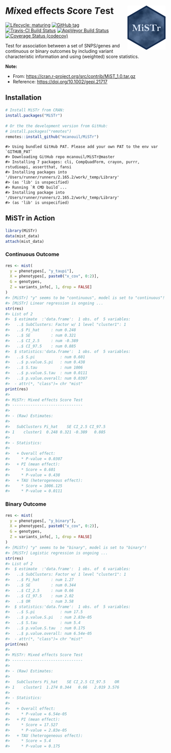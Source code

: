 
<!-- README.md is generated from README.Rmd. Please edit that file -->

# *Mi*xed effects *S*core *T*est <img src="man/figures/mistr.png" align="right" width="120" />

<!-- badges: start -->

[![Lifecycle:
maturing](https://img.shields.io/badge/lifecycle-stable-brightgreen.svg)](https://www.tidyverse.org/lifecycle/#stable)
[![GitHub
tag](https://img.shields.io/github/tag/mcanouil/MiSTr.svg?label=latest%20tag)](https://github.com/mcanouil/MiSTr)
[![Travis-CI Build
Status](https://travis-ci.org/mcanouil/MiSTr.svg?branch=master)](https://travis-ci.org/mcanouil/MiSTr)
[![AppVeyor Build
Status](https://ci.appveyor.com/api/projects/status/github/mcanouil/MiSTr?branch=master&svg=true)](https://ci.appveyor.com/project/mcanouil/MiSTr)
[![Coverage Status
(codecov)](https://codecov.io/gh/mcanouil/MiSTr/branch/master/graph/badge.svg)](https://codecov.io/gh/mcanouil/MiSTr)
<!-- badges: end -->

Test for association between a set of SNPS/genes and continuous or
binary outcomes by including variant characteristic information and
using (weighted) score statistics.

**Note:**

  - From: <https://cran.r-project.org/src/contrib/MiST_1.0.tar.gz>
  - Reference: <https://doi.org/10.1002/gepi.21717>

## Installation

``` r
# Install MiSTr from CRAN:
install.packages("MiSTr")

# Or the the development version from GitHub:
# install.packages("remotes")
remotes::install_github("mcanouil/MiSTr")
```

    #> Using bundled GitHub PAT. Please add your own PAT to the env var `GITHUB_PAT`
    #> Downloading GitHub repo mcanouil/MiSTr@master
    #> Installing 7 packages: cli, CompQuadForm, crayon, purrr, rstudioapi, assertthat, fansi
    #> Installing packages into '/Users/runner/runners/2.165.2/work/_temp/Library'
    #> (as 'lib' is unspecified)
    #> Running `R CMD build`...
    #> Installing package into '/Users/runner/runners/2.165.2/work/_temp/Library'
    #> (as 'lib' is unspecified)

## MiSTr in Action

``` r
library(MiSTr)
data(mist_data)
attach(mist_data)
```

### Continuous Outcome

``` r
res <- mist(
  y = phenotypes[, "y_taupi"],
  X = phenotypes[, paste0("x_cov", 0:2)],
  G = genotypes,
  Z = variants_info[, 1, drop = FALSE]
)
#> [MiSTr] "y" seems to be "continuous", model is set to "continuous"!
#> [MiSTr] Linear regression is ongoing ...
str(res)
#> List of 2
#>  $ estimate  :'data.frame':  1 obs. of  5 variables:
#>   ..$ SubClusters: Factor w/ 1 level "cluster1": 1
#>   ..$ Pi_hat     : num 0.248
#>   ..$ SE         : num 0.321
#>   ..$ CI_2.5     : num -0.389
#>   ..$ CI_97.5    : num 0.885
#>  $ statistics:'data.frame':  1 obs. of  5 variables:
#>   ..$ S.pi           : num 0.601
#>   ..$ p.value.S.pi   : num 0.438
#>   ..$ S.tau          : num 1006
#>   ..$ p.value.S.tau  : num 0.0111
#>   ..$ p.value.overall: num 0.0307
#>  - attr(*, "class")= chr "mist"
print(res)
#> 
#> MiSTr: Mixed effects Score Test
#> -------------------------------
#> 
#> - (Raw) Estimates:
#> 
#>   SubClusters Pi_hat    SE CI_2.5 CI_97.5
#> 1    cluster1  0.248 0.321 -0.389   0.885
#> 
#> - Statistics:
#> 
#>   + Overall effect: 
#>     * P-value = 0.0307
#>   + PI (mean effect):  
#>     * Score = 0.601
#>     * P-value = 0.438
#>   + TAU (heterogeneous effect):  
#>     * Score = 1006.125
#>     * P-value = 0.0111
```

### Binary Outcome

``` r
res <- mist(
  y = phenotypes[, "y_binary"],
  X = phenotypes[, paste0("x_cov", 0:2)],
  G = genotypes,
  Z = variants_info[, 1, drop = FALSE]
)
#> [MiSTr] "y" seems to be "binary", model is set to "binary"!
#> [MiSTr] Logistic regression is ongoing ...
str(res)
#> List of 2
#>  $ estimate  :'data.frame':  1 obs. of  6 variables:
#>   ..$ SubClusters: Factor w/ 1 level "cluster1": 1
#>   ..$ Pi_hat     : num 1.27
#>   ..$ SE         : num 0.344
#>   ..$ CI_2.5     : num 0.66
#>   ..$ CI_97.5    : num 2.02
#>   ..$ OR         : num 3.58
#>  $ statistics:'data.frame':  1 obs. of  5 variables:
#>   ..$ S.pi           : num 17.5
#>   ..$ p.value.S.pi   : num 2.83e-05
#>   ..$ S.tau          : num 5.4
#>   ..$ p.value.S.tau  : num 0.175
#>   ..$ p.value.overall: num 6.54e-05
#>  - attr(*, "class")= chr "mist"
print(res)
#> 
#> MiSTr: Mixed effects Score Test
#> -------------------------------
#> 
#> - (Raw) Estimates:
#> 
#>   SubClusters Pi_hat    SE CI_2.5 CI_97.5    OR
#> 1    cluster1  1.274 0.344   0.66   2.019 3.576
#> 
#> - Statistics:
#> 
#>   + Overall effect: 
#>     * P-value = 6.54e-05
#>   + PI (mean effect):  
#>     * Score = 17.527
#>     * P-value = 2.83e-05
#>   + TAU (heterogeneous effect):  
#>     * Score = 5.4
#>     * P-value = 0.175
```
